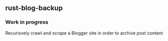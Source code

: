 ## rust-blog-backup  

### Work in progress 

Recurisvely crawl and scrape a Blogger site in order to archive post content

